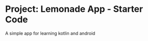 Project: Lemonade App - Starter Code
==================================
A simple app for learning kotlin and android
